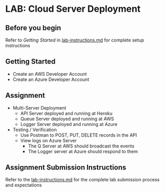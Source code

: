 # LAB: Cloud Server Deployment

## Before you begin
Refer to *Getting Started* in [lab-instructions.md](../../../reference/submission-instructions/labs.md) for complete setup instructions

## Getting Started
* Create an AWS Developer Account
* Create an Azure Developer Account

## Assignment
  * Multi-Server Deployment
    * API Server deployed and running at Heroku
    * Queue Server deployed and running at AWS
    * Logger Server deployed and running at Azure
  * Testing / Verification
    * Use Postman to POST, PUT, DELETE records in the API
    * View logs on Azure Server
      * The Q Server at AWS should broadcast the events
      * The Logger server at Azure should respond to them


## Assignment Submission Instructions
Refer to the [lab-instructions.md](../../../reference/submission-instructions/labs.md) for the complete lab submission process and expectations
